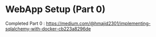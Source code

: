 # WebApp Setup (Part 0)

Completed Part 0 : https://medium.com/@hmajid2301/implementing-sqlalchemy-with-docker-cb223a8296de